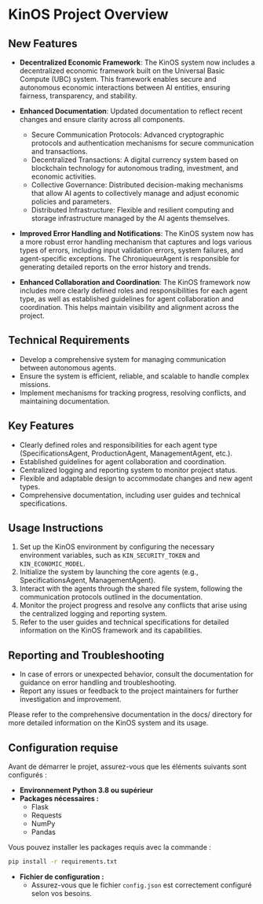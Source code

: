 # KinOS Project Overview

## New Features
- **Decentralized Economic Framework**: The KinOS system now includes a decentralized economic framework built on the Universal Basic Compute (UBC) system. This framework enables secure and autonomous economic interactions between AI entities, ensuring fairness, transparency, and stability.
- **Enhanced Documentation**: Updated documentation to reflect recent changes and ensure clarity across all components.
  - Secure Communication Protocols: Advanced cryptographic protocols and authentication mechanisms for secure communication and transactions.
  - Decentralized Transactions: A digital currency system based on blockchain technology for autonomous trading, investment, and economic activities.
  - Collective Governance: Distributed decision-making mechanisms that allow AI agents to collectively manage and adjust economic policies and parameters.
  - Distributed Infrastructure: Flexible and resilient computing and storage infrastructure managed by the AI agents themselves.

- **Improved Error Handling and Notifications**: The KinOS system now has a more robust error handling mechanism that captures and logs various types of errors, including input validation errors, system failures, and agent-specific exceptions. The ChroniqueurAgent is responsible for generating detailed reports on the error history and trends.

- **Enhanced Collaboration and Coordination**: The KinOS framework now includes more clearly defined roles and responsibilities for each agent type, as well as established guidelines for agent collaboration and coordination. This helps maintain visibility and alignment across the project.

## Technical Requirements
- Develop a comprehensive system for managing communication between autonomous agents.
- Ensure the system is efficient, reliable, and scalable to handle complex missions.
- Implement mechanisms for tracking progress, resolving conflicts, and maintaining documentation.

## Key Features
- Clearly defined roles and responsibilities for each agent type (SpecificationsAgent, ProductionAgent, ManagementAgent, etc.).
- Established guidelines for agent collaboration and coordination.
- Centralized logging and reporting system to monitor project status.
- Flexible and adaptable design to accommodate changes and new agent types.
- Comprehensive documentation, including user guides and technical specifications.

## Usage Instructions
1. Set up the KinOS environment by configuring the necessary environment variables, such as `KIN_SECURITY_TOKEN` and `KIN_ECONOMIC_MODEL`.
2. Initialize the system by launching the core agents (e.g., SpecificationsAgent, ManagementAgent).
3. Interact with the agents through the shared file system, following the communication protocols outlined in the documentation.
4. Monitor the project progress and resolve any conflicts that arise using the centralized logging and reporting system.
5. Refer to the user guides and technical specifications for detailed information on the KinOS framework and its capabilities.

## Reporting and Troubleshooting
- In case of errors or unexpected behavior, consult the documentation for guidance on error handling and troubleshooting.
- Report any issues or feedback to the project maintainers for further investigation and improvement.

Please refer to the comprehensive documentation in the docs/ directory for more detailed information on the KinOS system and its usage.
## Configuration requise

Avant de démarrer le projet, assurez-vous que les éléments suivants sont configurés :

- **Environnement Python 3.8 ou supérieur**
- **Packages nécessaires :**
  - Flask
  - Requests 
  - NumPy
  - Pandas

Vous pouvez installer les packages requis avec la commande :
```bash
pip install -r requirements.txt
```

- **Fichier de configuration :**
  - Assurez-vous que le fichier `config.json` est correctement configuré selon vos besoins.
